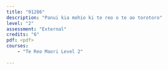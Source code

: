 ```yaml
---
title: "91286"
description: "Panui kia mohio ki te reo o te ao torotoro"
level: "2"
assessment: "External"
credits: "6"
pdf: <pdf>
courses:
    - "Te Reo Maori Level 2"
    
---
```

